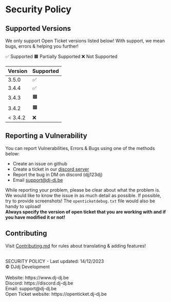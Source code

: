# Security Policy

## Supported Versions

We only support Open Ticket versions listed below! With support, we mean bugs, errors & helping you further!

✅ Supported
🟧 Partially Supported
❌ Not Supported

| Version   | Supported         |
|-----------|-------------------|
| 3.5.0     | ✅                |
| 3.4.4     | ✅                |
| 3.4.3     | 🟧                |
| 3.4.2     | 🟧                |
| < 3.4.2   | ❌                |

## Reporting a Vulnerability

You can report Vulnerabilities, Errors & Bugs using one of the methods below:
- Create an issue on github
- Create a ticket in our [discord server](https://discord.dj-dj.be)
- Report the bug in DM on discord (djj123dj)
- Email [support@dj-dj.be](mailto:support@dj-dj.be)

While reporting your problem, please be clear about what the problem is.
We would like to know the issue in as much detail as possible.
If possible, try to provide screenshots!
The `openticketdebug.txt` file would also be handy to upload!<br>
**Always specify the version of open ticket that you are working with and if you have modified it or not!**

## Contributing
Visit [Contributing.md](/.github/CONTRIBUTING.md) for rules about translating & adding features!

<br>
SECURITY POLICY - Last updated: 14/12/2023<br>
© DJdj Development<br><br>
Website: https://www.dj-dj.be <br>
Discord: https://discord.dj-dj.be <br>
Email: support@dj-dj.be <br>
Open Ticket website: https://openticket.dj-dj.be
